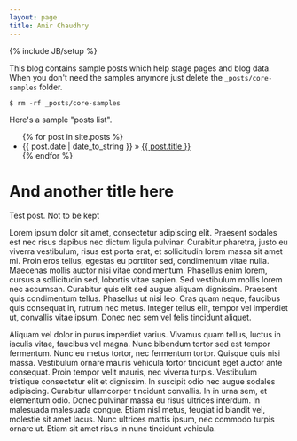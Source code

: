 ```yaml
---
layout: page
title: Amir Chaudhry
---
```

{% include JB/setup %}

This blog contains sample posts which help stage pages and blog data.
When you don't need the samples anymore just delete the `_posts/core-samples` folder.

    $ rm -rf _posts/core-samples

Here's a sample "posts list".

<ul class="posts">
  {% for post in site.posts %}
    <li class="posts"><span>{{ post.date | date_to_string }}</span> &raquo; <a href="{{ BASE_PATH }}{{ post.url }}">{{ post.title }}</a></li>
  {% endfor %}
</ul>

# And another title here

Test post. Not to be kept

Lorem ipsum dolor sit amet, consectetur adipiscing elit. Praesent sodales est nec risus dapibus nec dictum ligula pulvinar. Curabitur pharetra, justo eu viverra vestibulum, risus est porta erat, et sollicitudin lorem massa sit amet mi. Proin eros tellus, egestas eu porttitor sed, condimentum vitae nulla. Maecenas mollis auctor nisi vitae condimentum. Phasellus enim lorem, cursus a sollicitudin sed, lobortis vitae sapien. Sed vestibulum mollis lorem nec accumsan. Curabitur quis elit sed augue aliquam dignissim. Praesent quis condimentum tellus. Phasellus ut nisi leo. Cras quam neque, faucibus quis consequat in, rutrum nec metus. Integer tellus elit, tempor vel imperdiet ut, convallis vitae ipsum. Donec nec sem vel felis tincidunt aliquet.

Aliquam vel dolor in purus imperdiet varius. Vivamus quam tellus, luctus in iaculis vitae, faucibus vel magna. Nunc bibendum tortor sed est tempor fermentum. Nunc eu metus tortor, nec fermentum tortor. Quisque quis nisi massa. Vestibulum ornare mauris vehicula tortor tincidunt eget auctor ante consequat. Proin tempor velit mauris, nec viverra turpis. Vestibulum tristique consectetur elit et dignissim. In suscipit odio nec augue sodales adipiscing. Curabitur ullamcorper tincidunt convallis. In in urna sem, et elementum odio. Donec pulvinar massa eu risus ultrices interdum. In malesuada malesuada congue. Etiam nisl metus, feugiat id blandit vel, molestie sit amet lacus. Nunc ultrices mattis ipsum, nec commodo turpis ornare ut. Etiam sit amet risus in nunc tincidunt vehicula.


